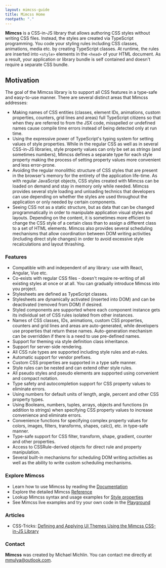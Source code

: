 ```yaml
---
layout: mimcss-guide
title: Mimcss Home
rootpath: "."
---
```


**Mimcss** is a CSS-in-JS library that allows authoring CSS styles without writing CSS files. Instead, the styles are created via TypeScript programming. You code your styling rules including CSS classes, animations, media etc. by creating TypeScript classes. At runtime, the rules are inserted into `<style>` elements in the `<head>` of your HTML document. As a result, your application or library bundle is self contained and doesn't require a separate CSS bundle.

## Motivation
The goal of the Mimcss library is to support all CSS features in a type-safe and easy-to-use manner. There are several distinct areas that Mimcss addresses:

- Making names of CSS entities (classes, element IDs, animations, custom properties, counters, grid lines and areas) full TypeScript citizens so that when they are referred to from the JSX code, misspelled or undefined names cause compile time errors instead of being detected only at run time.
- Using the expressive power of TypeScript's typing system for setting values of style properties. While in the regular CSS as well as in several CSS-in-JS libraries, style property values can only be set as strings (and sometimes numbers), Mimcss defines a separate type for each style property making the process of setting property values more convenient and less error-prone.
- Avoiding the regular monolithic structure of CSS styles that are present in the browser's memory for the entirety of the application life-time. As with regular JavaScript objects, CSS styles created with Mimcss can be loaded on demand and stay in memory only while needed. Mimcss provides several style loading and unloading technics that developers can use depending on whether the styles are used throughout the application or only needed by certain components.
- Seeing CSS not as a static structure, but as data that can be changed programmatically in order to manipulate application visual styles and layouts. Depending on the content, it is sometimes more efficient to change the CSS style of a certain class than to assign a different class to a set of HTML elements. Mimcss also provides several scheduling mechanisms that allow coordination between DOM writing activities (including direct style changes) in order to avoid excessive style recalculations and layout thrashing.

### Features
- Compatible with and independent of any library: use with React, Angular, Vue etc.
- Co-exists with regular CSS files - doesn't require re-writing of all existing styles at once or at all. You can gradually introduce Mimcss into you project.
- Stylesheets are defined as TypeScript classes.
- Stylesheets are dynamically activated (inserted into DOM) and can be deactivated (removed from DOM) if desired.
- Styled components are supported where each component instance gets its individual set of CSS rules isolated from other instances.
- Names of CSS classes, IDs, animations, custom CSS properties, counters and grid lines and areas are auto-generated, while developers use properties that return these names. Auto-generation mechanism can be overridden if there is a need to use pre-defined names.
- Support for theming via style definition class inheritance.
- Support for server-side rendering.
- All CSS rule types are supported including style rules and at-rules.
- Automatic support for vendor prefixes.
- Custom CSS properties are supported in a type safe manner.
- Style rules can be nested and can extend other style rules.
- All pseudo styles and pseudo elements are supported using convenient and compact notation.
- Type safety and autocompletion support for CSS property values to eliminate errors.
- Using numbers for default units of length, angle, percent and other CSS property types.
- Using Booleans, numbers, tuples, arrays, objects and functions (in addition to strings) when specifying CSS property values to increase convenience and eliminate errors.
- Convenience functions for specifying complex property values for colors, images, filters, transforms, shapes, calc(), etc. in type-safe manner.
- Type-safe support for CSS filter, transform, shape, gradient, counter and other properties.
- Access to CSSRule-derived objects for direct rule and property manipulation.
- Several built-in mechanisms for scheduling DOM writing activities as well as the ability to write custom scheduling mechanisms.

### Explore Mimcss
- Learn how to use Mimcss by reading the [Documentation](guide/introduction.html)
- Explore the detailed Mimcss [Reference](typedoc.html)
- Lookup Mimcss syntax and usage examples for [Style properties](typedoc.html?path=interfaces/Stylesets.IStyleset.html)
- See Mimcss live examples and try your own code in the [Playground](demo/playground.html)

### Articles

- CSS-Tricks: [Defining and Applying UI Themes Using the Mimcss CSS-in-JS Library](https://css-tricks.com/defining-and-applying-ui-themes-using-the-mimcss-css-in-js-library/)

### Contact
**Mimcss** was created by Michael Michlin. You can contact me directly at <a href="mailto:mmulya@outlook.com" rel="nofollow">mmulya@outlook.com</a>.
